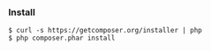 ### Install ###
```shell
$ curl -s https://getcomposer.org/installer | php
$ php composer.phar install
```